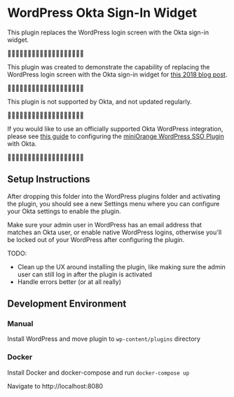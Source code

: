 # WordPress Okta Sign-In Widget

This plugin replaces the WordPress login screen with the Okta sign-in widget.

🚨🚨🚨🚨🚨🚨🚨🚨🚨🚨🚨🚨🚨🚨🚨🚨🚨🚨🚨

This plugin was created to demonstrate the capability of replacing the WordPress login screen with the Okta sign-in widget for [this 2018 blog post](https://developer.okta.com/blog/2018/10/30/wordpress-authentication-with-okta).

🚨🚨🚨🚨🚨🚨🚨🚨🚨🚨🚨🚨🚨🚨🚨🚨🚨🚨🚨

This plugin is not supported by Okta, and not updated regularly.

🚨🚨🚨🚨🚨🚨🚨🚨🚨🚨🚨🚨🚨🚨🚨🚨🚨🚨🚨

If you would like to use an officially supported Okta WordPress integration, please see [this guide](https://plugins.miniorange.com/okta-single-sign-on-wordpress-sso-oauth-openid-connect) to configuring the [miniOrange WordPress SSO Plugin](https://www.okta.com/integrations/wordpress-oauth-single-sign-on-sso-by-miniorange/) with Okta.

🚨🚨🚨🚨🚨🚨🚨🚨🚨🚨🚨🚨🚨🚨🚨🚨🚨🚨🚨


## Setup Instructions

After dropping this folder into the WordPress plugins folder and activating the plugin, you should see a new Settings menu where you can configure your Okta settings to enable the plugin.

Make sure your admin user in WordPress has an email address that matches an Okta user, or enable native WordPress logins, otherwise you'll be locked out of your WordPress after configuring the plugin.

TODO:

* Clean up the UX around installing the plugin, like making sure the admin user can still log in after the plugin is activated
* Handle errors better (or at all really)

## Development Environment

### Manual

Install WordPress and move plugin to `wp-content/plugins` directory

### Docker

Install Docker and docker-compose and run `docker-compose up` 

Navigate to http://localhost:8080
